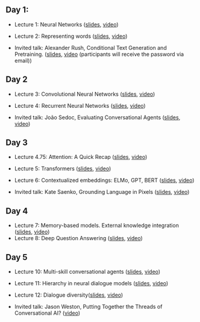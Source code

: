 ## Day 1:
  * Lecture 1: Neural Networks ([slides](https://docs.google.com/presentation/d/1NlNsgNPN2MiVWW8HOIk2CWi_IkXPnHHTV8MGmQEmMss/edit?usp=sharing), [video](https://echo360.org/media/98fb71cf-b104-444c-a114-43870e6a90c2/public))
  
  * Lecture 2: Representing words ([slides](https://docs.google.com/presentation/d/12MFFqeaMw8uaME_eqVjx9Ua29V8HoG1GhOSpJ_Y0nP4/edit?usp=sharing), [video](https://echo360.org/media/3cd73a3c-6c74-4a36-897d-e37e80f472b2/public))

  * Invited talk: Alexander Rush, Conditional Text Generation and Pretraining. ([slides](Alexander%20Rush.%20Conditional%20Text%20Generation%20and%20Pretraining.pdf), [video](https://uml.mediasite.com/Mediasite/Play/9b77f879b01a4679a5122f109957506d1d) (participants will receive the password via email))

## Day 2
  * Lecture 3: Convolutional Neural Networks ([slides](https://docs.google.com/presentation/d/1G60Wv4eEpcouO2848A-8KxDAz4C7-mS1BpsEg2msKsk/edit?usp=sharing), [video](https://echo360.org/media/237e4c2e-e402-4ba3-9e4f-c13b511da39e/public))

  * Lecture 4: Recurrent Neural Networks ([slides](https://docs.google.com/presentation/d/1FRWbtzmaSj-adKm_QLRYZntI6BJYrgcnTYxhP-O2hJY/edit?usp=sharing), [video](https://echo360.org/media/951e7be3-a5d2-464c-ae25-f2456ce55442/public))

  * Invited talk: João Sedoc, Evaluating Conversational Agents ([slides](Joao%20Sedoc.%20Evaluating%20Conversational%20Agents.pdf), [video](https://echo360.org/media/2cdc409e-3075-4d6e-8fa0-bd287363b587/public))

## Day 3

  * Lecture 4.75: Attention: A Quick Recap ([slides](https://docs.google.com/presentation/d/1_PLMA-c_hSs_0tS10yVU1kX4N6gLMXmy6vZCE8chWEk/edit?usp=sharing), [video](https://echo360.org/media/6212dbbc-21c8-418e-b0ae-85ea95dc41e2/public))

  * Lecture 5: Transformers ([slides](https://docs.google.com/presentation/d/1cg18KSHtgtkewC5srMuRTGuFL8k3rmaweuwlINSLXbs/edit?usp=sharing), [video](https://echo360.org/media/9aa918f6-99b0-4f31-b264-19c6111c8759/public))

  * Lecture 6: Contextualized embeddings: ELMo, GPT, BERT ([slides](https://docs.google.com/presentation/d/14dsuG-btGgvQ6IUF2ZNRjRZ9qma1oQCUrVuFcn5vVAw/edit?usp=sharing), [video](https://echo360.org/media/c986c7eb-f8da-4720-8e63-d4913c2fdb12/public))

  * Invited talk: Kate Saenko, Grounding Language in Pixels ([slides](https://drive.google.com/file/d/1G6DXv5JHtrvpuJtxbDLUJuKBrm6vJT8a/view?usp=drive_web), [video](https://echo360.org/media/436cb96f-5585-4c20-82ff-89cd8d093490/public))

## Day 4

  * Lecture 7: Memory-based models. External knowledge integration ([slides](https://docs.google.com/presentation/d/10ENMJINp50US2VLTRbv_gIv3N3vogNbwFmKQBq_C9B4/edit?usp=sharing), [video](https://echo360.org/media/3a8e9c57-11bd-4441-9301-c577cd0676d9/public))
  * Lecture 8: Deep Question Answering ([slides](https://docs.google.com/presentation/d/1Gy-SWO18fJo3mFEta6lq9ovEjEhcH05ZN876qwF1W48/edit?usp=sharing), [video](https://echo360.org/media/c33d748f-66b4-465b-abe4-0aeda24d5049/public))

## Day 5

  * Lecture 10: Multi-skill conversational agents ([slides](https://docs.google.com/presentation/d/1vp_-V_Qe9HmA0j_yHw11X0Fg0vC0BVvSCiUcEqETk8Y/edit?usp=sharing), [video](https://echo360.org/media/17cf25aa-a82d-4159-b4a4-76eadf1f7715/public))

  * Lecture 11: Hierarchy in neural dialogue models ([slides](https://docs.google.com/presentation/d/1K9IAnExUJD5FdL3cHVMIFrtaFO8tt1NJIxkqVPh9kn4/edit?usp=sharing), [video](https://echo360.org/media/f15053bb-1ce6-4762-b72e-833c3e120ab3/public))

  * Lecture 12: Dialogue diversity([slides](https://docs.google.com/presentation/d/1qQT3ihVJtHyczyJnKZSVxHl8CK-lq2TKF6wuqPR-NDM/edit?usp=sharing), [video](https://echo360.org/media/e08a929d-e75c-4212-a635-f9b109fa825b/public))

  * Invited talk: Jason Weston, Putting Together the Threads of Conversational AI? ([video](https://echo360.org/media/55668c92-97cc-44a5-acac-354dc383c840/public))
